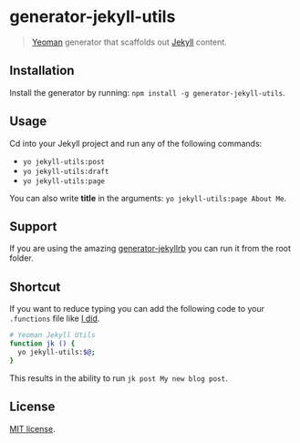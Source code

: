 # generator-jekyll-utils

> [Yeoman](http://yeoman.io) generator that scaffolds out [Jekyll](http://jekyllrb.com/) content.

## Installation

Install the generator by running: `npm install -g generator-jekyll-utils`.

## Usage

Cd into your Jekyll project and run any of the following commands:

* `yo jekyll-utils:post`
* `yo jekyll-utils:draft`
* `yo jekyll-utils:page`

You can also write **title** in the arguments: `yo jekyll-utils:page About Me`.

## Support

If you are using the amazing [generator-jekyllrb](https://github.com/robwierzbowski/generator-jekyllrb) you can run it from the root folder.

## Shortcut

If you want to reduce typing you can add the following code to your `.functions` file like [I did](https://github.com/HiroAgustin/dotfiles/commit/962c6d2e997cb317695e4111231110f98324382d).

```bash
# Yeoman Jekyll Utils
function jk () {
  yo jekyll-utils:$@;
}
```

This results in the ability to run `jk post My new blog post`.

## License

[MIT license](https://github.com/HiroAgustin/generator-jekyll-utils/blob/master/LICENSE).
